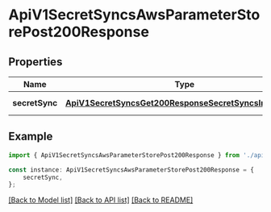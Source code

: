 # ApiV1SecretSyncsAwsParameterStorePost200Response


## Properties

Name | Type | Description | Notes
------------ | ------------- | ------------- | -------------
**secretSync** | [**ApiV1SecretSyncsGet200ResponseSecretSyncsInnerAnyOf**](ApiV1SecretSyncsGet200ResponseSecretSyncsInnerAnyOf.md) |  | [default to undefined]

## Example

```typescript
import { ApiV1SecretSyncsAwsParameterStorePost200Response } from './api';

const instance: ApiV1SecretSyncsAwsParameterStorePost200Response = {
    secretSync,
};
```

[[Back to Model list]](../README.md#documentation-for-models) [[Back to API list]](../README.md#documentation-for-api-endpoints) [[Back to README]](../README.md)
